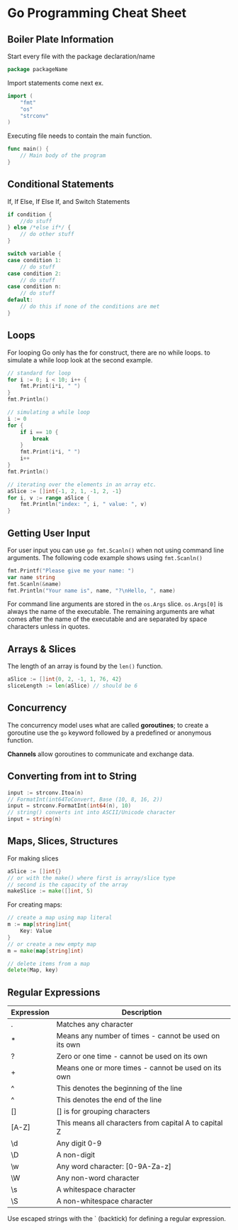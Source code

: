 # Go Programming Cheat Sheet

## Boiler Plate Information

Start every file with the package declaration/name

```go
package packageName
```

Import statements come next ex.

```go
import (
    "fmt"
    "os"
    "strconv"
)
```

Executing file needs to contain the main function.

```go
func main() {
    // Main body of the program
}
```

## Conditional Statements

If, If Else, If Else If, and Switch Statements

```go
if condition {
    //do stuff
} else /*else if*/ {
    // do other stuff
}

switch variable {
case condition 1:
    // do stuff
case condition 2:
    // do stuff
case condition n:
    // do stuff
default:
    // do this if none of the conditions are met
}
```

## Loops

For looping Go only has the for construct, there are no while loops. to simulate a while loop look at the second example.

```go
// standard for loop
for i := 0; i < 10; i++ {
    fmt.Print(i*i, " ")
}
fmt.Println()

// simulating a while loop
i := 0
for {
    if i == 10 {
        break
    }
    fmt.Print(i*i, " ")
    i++
}
fmt.Println()

// iterating over the elements in an array etc.
aSlice := []int{-1, 2, 1, -1, 2, -1}
for i, v := range aSlice {
    fmt.Println("index: ", i, " value: ", v)
}
```

## Getting User Input

For user input you can use ```go fmt.Scanln()``` when not using command line arguments. The following code example shows using ```fmt.Scanln()```

```go
fmt.Printf("Please give me your name: ")
var name string
fmt.Scanln(&name)
fmt.Println("Your name is", name, "?\nHello, ", name)
```

For command line arguments are stored in the  ```os.Args``` slice. ```os.Args[0]``` is always the name of the executable. The remaining arguments are what comes after the name of the executable and are separated by space characters unless in quotes.

## Arrays & Slices

The length of an array is found by the ```len()``` function.

```go
aSlice := []int{0, 2, -1, 1, 76, 42}
sliceLength := len(aSlice) // should be 6
```

## Concurrency

The concurrency model uses what are called **goroutines**; to create a goroutine use the ```go``` keyword followed by a predefined or anonymous function.

**Channels** allow goroutines to communicate and exchange data.

## Converting from int to String

```go
input := strconv.Itoa(n)
// FormatInt(int64ToConvert, Base (10, 8, 16, 2))
input = strconv.FormatInt(int64(n), 10)
// string() converts int into ASCII/Unicode character
input = string(n)
```

## Maps, Slices, Structures

For making slices

```go
aSlice := []int{}
// or with the make() where first is array/slice type
// second is the capacity of the array
makeSlice := make([]int, 5)
```

For creating maps:

```go
// create a map using map literal
m := map[string]int{
    Key: Value
}
// or create a new empty map
m = make(map[string]int)

// delete items from a map
delete(Map, key)
```

## Regular Expressions

|Expression|Description|
|----------|-----------|
| . | Matches any character||
|*  | Means any number of times - cannot be used on its own|
|?  | Zero or one time - cannot be used on its own|
|+  | Means one or more times - cannot be used on its own|
|^  | This denotes the beginning of the line|
|^  | This denotes the end of the line|
|[] | [] is for grouping characters|
|[A-Z]| This means all characters from capital A to capital Z|
|\d| Any digit 0-9|
|\D| A non-digit
|\w| Any word character: [0-9A-Za-z]|
|\W| Any non-word character|
|\s| A whitespace character|
|\S| A non-whitespace character|

Use escaped strings with the ` (backtick) for defining a regular expression.
